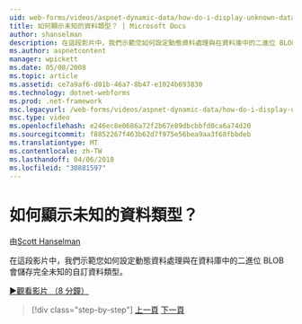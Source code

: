 ```yaml
---
uid: web-forms/videos/aspnet-dynamic-data/how-do-i-display-unknown-datatypes
title: 如何顯示未知的資料類型？ | Microsoft Docs
author: shanselman
description: 在這段影片中，我們示範您如何設定動態資料處理與在資料庫中的二進位 BLOB 會儲存完全未知的自訂資料類型。
ms.author: aspnetcontent
manager: wpickett
ms.date: 05/08/2008
ms.topic: article
ms.assetid: ce7a9af6-d01b-46a7-8b47-e1024b693830
ms.technology: dotnet-webforms
ms.prod: .net-framework
msc.legacyurl: /web-forms/videos/aspnet-dynamic-data/how-do-i-display-unknown-datatypes
msc.type: video
ms.openlocfilehash: e246ec8e0686a72f2b67e89dbcbbfd0ca6a74d20
ms.sourcegitcommit: f8852267f463b62d7f975e56bea9aa3f68fbbdeb
ms.translationtype: MT
ms.contentlocale: zh-TW
ms.lasthandoff: 04/06/2018
ms.locfileid: "30881597"
---
```

<a name="how-do-i-display-unknown-datatypes"></a>如何顯示未知的資料類型？
====================
由[Scott Hanselman](https://github.com/shanselman)

在這段影片中，我們示範您如何設定動態資料處理與在資料庫中的二進位 BLOB 會儲存完全未知的自訂資料類型。

[&#9654;觀看影片 （8 分鐘）](https://channel9.msdn.com/Blogs/ASP-NET-Site-Videos/how-do-i-display-unknown-datatypes)

> [!div class="step-by-step"]
> [上一頁](how-do-i-make-custom-pages.md)
> [下一頁](how-do-i-use-a-dynamiccontrol-in-listview-and-detailsview-controls.md)
